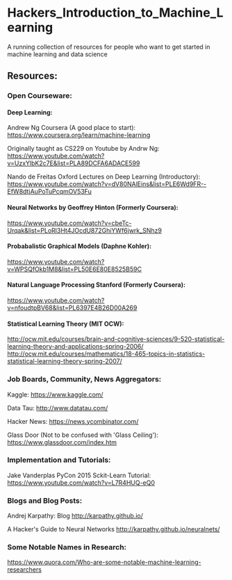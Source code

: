 # Hackers_Introduction_to_Machine_Learning
A running collection of resources for people who want to get started in machine learning and data science


## Resources:
### Open Courseware:

#### Deep Learning:
Andrew Ng Coursera (A good place to start):
https://www.coursera.org/learn/machine-learning

Originally taught as CS229 on Youtube by Andrw Ng:
https://www.youtube.com/watch?v=UzxYlbK2c7E&list=PLA89DCFA6ADACE599

Nando de Freitas Oxford Lectures on Deep Learning (Introductory):
https://www.youtube.com/watch?v=dV80NAlEins&list=PLE6Wd9FR--EfW8dtjAuPoTuPcqmOV53Fu

#### Neural Networks by Geoffrey Hinton (Formerly Coursera):
https://www.youtube.com/watch?v=cbeTc-Urqak&list=PLoRl3Ht4JOcdU872GhiYWf6jwrk_SNhz9

#### Probabalistic Graphical Models (Daphne Kohler):
https://www.youtube.com/watch?v=WPSQfOkb1M8&list=PL50E6E80E8525B59C

#### Natural Language Processing Stanford (Formerly Coursera):
https://www.youtube.com/watch?v=nfoudtpBV68&list=PL6397E4B26D00A269

#### Statistical Learning Theory (MIT OCW):
http://ocw.mit.edu/courses/brain-and-cognitive-sciences/9-520-statistical-learning-theory-and-applications-spring-2006/
http://ocw.mit.edu/courses/mathematics/18-465-topics-in-statistics-statistical-learning-theory-spring-2007/


### Job Boards, Community, News Aggregators:

Kaggle:
https://www.kaggle.com/

Data Tau:
http://www.datatau.com/

Hacker News:
https://news.ycombinator.com/

Glass Door (Not to be confused with 'Glass Ceiling'):
https://www.glassdoor.com/index.htm

### Implementation and Tutorials:

Jake Vanderplas PyCon 2015 Sckit-Learn Tutorial:
https://www.youtube.com/watch?v=L7R4HUQ-eQ0

### Blogs and Blog Posts:

Andrej Karpathy:
Blog
http://karpathy.github.io/

A Hacker's Guide to Neural Networks
http://karpathy.github.io/neuralnets/

### Some Notable Names in Research:
https://www.quora.com/Who-are-some-notable-machine-learning-researchers

